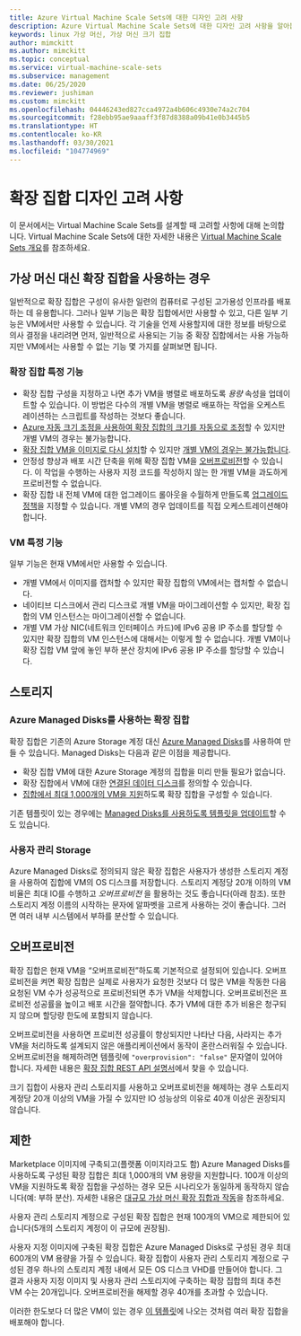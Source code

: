 ```yaml
---
title: Azure Virtual Machine Scale Sets에 대한 디자인 고려 사항
description: Azure Virtual Machine Scale Sets에 대한 디자인 고려 사항을 알아봅니다. 확장 집합 기능과 VM 기능을 비교합니다.
keywords: linux 가상 머신, 가상 머신 크기 집합
author: mimckitt
ms.author: mimckitt
ms.topic: conceptual
ms.service: virtual-machine-scale-sets
ms.subservice: management
ms.date: 06/25/2020
ms.reviewer: jushiman
ms.custom: mimckitt
ms.openlocfilehash: 04446243ed827cca4972a4b606c4930e74a2c704
ms.sourcegitcommit: f28ebb95ae9aaaff3f87d8388a09b41e0b3445b5
ms.translationtype: HT
ms.contentlocale: ko-KR
ms.lasthandoff: 03/30/2021
ms.locfileid: "104774969"
---
```

# <a name="design-considerations-for-scale-sets"></a>확장 집합 디자인 고려 사항
이 문서에서는 Virtual Machine Scale Sets를 설계할 때 고려할 사항에 대해 논의합니다. Virtual Machine Scale Sets에 대한 자세한 내용은 [Virtual Machine Scale Sets 개요](./overview.md)를 참조하세요.

## <a name="when-to-use-scale-sets-instead-of-virtual-machines"></a>가상 머신 대신 확장 집합을 사용하는 경우
일반적으로 확장 집합은 구성이 유사한 일련의 컴퓨터로 구성된 고가용성 인프라를 배포하는 데 유용합니다. 그러나 일부 기능은 확장 집합에서만 사용할 수 있고, 다른 일부 기능은 VM에서만 사용할 수 있습니다. 각 기술을 언제 사용할지에 대한 정보를 바탕으로 의사 결정을 내리려면 먼저, 일반적으로 사용되는 기능 중 확장 집합에서는 사용 가능하지만 VM에서는 사용할 수 없는 기능 몇 가지를 살펴보면 됩니다.

### <a name="scale-set-specific-features"></a>확장 집합 특정 기능

- 확장 집합 구성을 지정하고 나면 추가 VM을 병렬로 배포하도록 *용량* 속성을 업데이트할 수 있습니다. 이 방법은 다수의 개별 VM을 병렬로 배포하는 작업을 오케스트레이션하는 스크립트를 작성하는 것보다 좋습니다.
- [Azure 자동 크기 조정을 사용하여 확장 집합의 크기를 자동으로 조정](./virtual-machine-scale-sets-autoscale-overview.md)할 수 있지만 개별 VM의 경우는 불가능합니다.
- [확장 집합 VM을 이미지로 다시 설치](/rest/api/compute/virtualmachinescalesets/reimage)할 수 있지만 [개별 VM의 경우는 불가능합니다](/rest/api/compute/virtualmachines).
- 안정성 향상과 배포 시간 단축을 위해 확장 집합 VM을 [오버프로비전](#overprovisioning)할 수 있습니다. 이 작업을 수행하는 사용자 지정 코드를 작성하지 않는 한 개별 VM을 과도하게 프로비전할 수 없습니다.
- 확장 집합 내 전체 VM에 대한 업그레이드 롤아웃을 수월하게 만들도록 [업그레이드 정책](./virtual-machine-scale-sets-upgrade-scale-set.md)을 지정할 수 있습니다. 개별 VM의 경우 업데이트를 직접 오케스트레이션해야 합니다.

### <a name="vm-specific-features"></a>VM 특정 기능

일부 기능은 현재 VM에서만 사용할 수 있습니다.

- 개별 VM에서 이미지를 캡처할 수 있지만 확장 집합의 VM에서는 캡처할 수 없습니다.
- 네이티브 디스크에서 관리 디스크로 개별 VM을 마이그레이션할 수 있지만, 확장 집합의 VM 인스턴스는 마이그레이션할 수 없습니다.
- 개별 VM 가상 NIC(네트워크 인터페이스 카드)에 IPv6 공용 IP 주소를 할당할 수 있지만 확장 집합의 VM 인스턴스에 대해서는 이렇게 할 수 없습니다. 개별 VM이나 확장 집합 VM 앞에 놓인 부하 분산 장치에 IPv6 공용 IP 주소를 할당할 수 있습니다.

## <a name="storage"></a>스토리지

### <a name="scale-sets-with-azure-managed-disks"></a>Azure Managed Disks를 사용하는 확장 집합
확장 집합은 기존의 Azure Storage 계정 대신 [Azure Managed Disks](../virtual-machines/managed-disks-overview.md)를 사용하여 만들 수 있습니다. Managed Disks는 다음과 같은 이점을 제공합니다.
- 확장 집합 VM에 대한 Azure Storage 계정의 집합을 미리 만들 필요가 없습니다.
- 확장 집합에서 VM에 대한 [연결된 데이터 디스크](virtual-machine-scale-sets-attached-disks.md)를 정의할 수 있습니다.
- [집합에서 최대 1,000개의 VM을 지원](virtual-machine-scale-sets-placement-groups.md)하도록 확장 집합을 구성할 수 있습니다. 

기존 템플릿이 있는 경우에는 [Managed Disks를 사용하도록 템플릿을 업데이트](virtual-machine-scale-sets-convert-template-to-md.md)할 수도 있습니다.

### <a name="user-managed-storage"></a>사용자 관리 Storage
Azure Managed Disks로 정의되지 않은 확장 집합은 사용자가 생성한 스토리지 계정을 사용하여 집합에 VM의 OS 디스크를 저장합니다. 스토리지 계정당 20개 이하의 VM 비율은 최대 IO를 수행하고 _오버프로비전_ 을 활용하는 것도 좋습니다(아래 참조). 또한 스토리지 계정 이름의 시작하는 문자에 알파벳을 고르게 사용하는 것이 좋습니다. 그러면 여러 내부 시스템에서 부하를 분산할 수 있습니다. 


## <a name="overprovisioning"></a>오버프로비전
확장 집합은 현재 VM을 “오버프로비전”하도록 기본적으로 설정되어 있습니다. 오버프로비전을 켜면 확장 집합은 실제로 사용자가 요청한 것보다 더 많은 VM을 작동한 다음 요청된 VM 수가 성공적으로 프로비전되면 추가 VM을 삭제합니다. 오버프로비전은 프로비전 성공률을 높이고 배포 시간을 절약합니다. 추가 VM에 대한 추가 비용은 청구되지 않으며 할당량 한도에 포함되지 않습니다.

오버프로비전을 사용하면 프로비전 성공률이 향상되지만 나타난 다음, 사라지는 추가 VM을 처리하도록 설계되지 않은 애플리케이션에서 동작이 혼란스러워질 수 있습니다. 오버프로비전을 해제하려면 템플릿에 `"overprovision": "false"` 문자열이 있어야 합니다. 자세한 내용은 [확장 집합 REST API 설명서](/rest/api/virtualmachinescalesets/create-or-update-a-set)에서 찾을 수 있습니다.

크기 집합이 사용자 관리 스토리지를 사용하고 오버프로비전을 해제하는 경우 스토리지 계정당 20개 이상의 VM을 가질 수 있지만 IO 성능상의 이유로 40개 이상은 권장되지 않습니다. 

## <a name="limits"></a>제한
Marketplace 이미지에 구축되고(플랫폼 이미지라고도 함) Azure Managed Disks를 사용하도록 구성된 확장 집합은 최대 1,000개의 VM 용량을 지원합니다. 100개 이상의 VM을 지원하도록 확장 집합을 구성하는 경우 모든 시나리오가 동일하게 동작하지 않습니다(예: 부하 분산). 자세한 내용은 [대규모 가상 머신 확장 집합과 작동](virtual-machine-scale-sets-placement-groups.md)을 참조하세요. 

사용자 관리 스토리지 계정으로 구성된 확장 집합은 현재 100개의 VM으로 제한되어 있습니다(5개의 스토리지 계정이 이 규모에 권장됨).

사용자 지정 이미지에 구축된 확장 집합은 Azure Managed Disks로 구성된 경우 최대 600개의 VM 용량을 가질 수 있습니다. 확장 집합이 사용자 관리 스토리지 계정으로 구성된 경우 하나의 스토리지 계정 내에서 모든 OS 디스크 VHD를 만들어야 합니다. 그 결과 사용자 지정 이미지 및 사용자 관리 스토리지에 구축하는 확장 집합의 최대 추천 VM 수는 20개입니다. 오버프로비전을 해제할 경우 40개를 초과할 수 있습니다.

이러한 한도보다 더 많은 VM이 있는 경우 [이 템플릿](https://azure.microsoft.com/resources/templates/301-custom-images-at-scale/)에 나오는 것처럼 여러 확장 집합을 배포해야 합니다.
